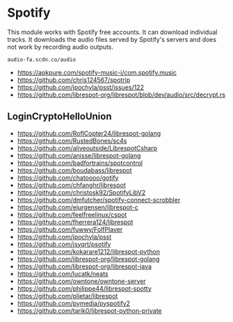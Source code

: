 # Spotify

This module works with Spotify free accounts. It can download individual
tracks. It downloads the audio files served by Spotify's servers and does not
work by recording audio outputs.

~~~
audio-fa.scdn.co/audio
~~~

- https://apkpure.com/spotify-music-i/com.spotify.music
- https://github.com/chris124567/spotrip
- https://github.com/jpochyla/psst/issues/122
- https://github.com/librespot-org/librespot/blob/dev/audio/src/decrypt.rs

## LoginCryptoHelloUnion

- https://github.com/RoflCopter24/librespot-golang
- https://github.com/RustedBones/sc4s
- https://github.com/aliveoutside/LibrespotCsharp
- https://github.com/anisse/librespot-golang
- https://github.com/badfortrains/spotcontrol
- https://github.com/boudabass/librespot
- https://github.com/chatoooo/gotify
- https://github.com/chfanghr/librespot
- https://github.com/christosk92/SpotifyLibV2
- https://github.com/dmfutcher/spotify-connect-scrobbler
- https://github.com/ejurgensen/librespot-c
- https://github.com/feelfreelinux/cspot
- https://github.com/fherrera124/librespot
- https://github.com/fuwwy/FolfPlayer
- https://github.com/jpochyla/psst
- https://github.com/jsyqrt/psotify
- https://github.com/kokarare1212/librespot-python
- https://github.com/librespot-org/librespot-golang
- https://github.com/librespot-org/librespot-java
- https://github.com/lucatk/neats
- https://github.com/owntone/owntone-server
- https://github.com/philippe44/librespot-spotty
- https://github.com/plietar/librespot
- https://github.com/pymedia/pyspotify2
- https://github.com/tarik0/librespot-python-private
